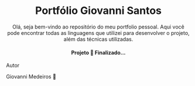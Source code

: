 <h1 align="center"> Portfólio Giovanni Santos </h1>
<p align="center"> Olá, seja bem-vindo ao repositório do meu portfolio pessoal. Aqui você pode encontrar todas as linguagens que utilizei para desenvolver o projeto, além das técnicas utilizadas.</p>
<h4 align="center"> 
	  Projeto 🚀 Finalizado...  
</h4>

Autor

Giovanni Medeiros 🚀


